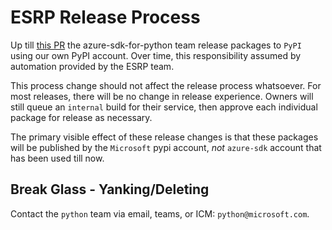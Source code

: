 # ESRP Release Process

Up till [this PR]() the azure-sdk-for-python team release packages to `PyPI` using our own PyPI account. Over time, this responsibility assumed by automation provided by the ESRP team.

This process change should not affect the release process whatsoever. For most releases, there will be no change in release experience. Owners will still queue an `internal` build for their service, then approve each individual package for release as necessary.

The primary visible effect of these release changes is that these packages will be published by the `Microsoft` pypi account, _not_  `azure-sdk` account that has been used till now.

## Break Glass - Yanking/Deleting

Contact the `python` team via email, teams, or ICM: `python@microsoft.com`.
